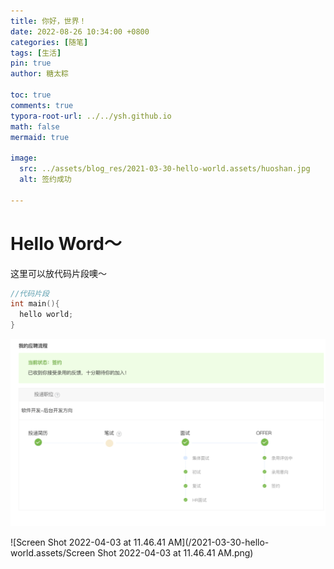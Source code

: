 ```yaml
---
title: 你好，世界！
date: 2022-08-26 10:34:00 +0800
categories: [随笔]
tags: [生活]
pin: true
author: 糖太粽

toc: true
comments: true
typora-root-url: ../../ysh.github.io
math: false
mermaid: true

image:
  src: ../assets/blog_res/2021-03-30-hello-world.assets/huoshan.jpg 
  alt: 签约成功

---
```


# Hello Word～


这里可以放代码片段噢～
```c++
//代码片段
int main(){
  hello world;
}
```

![image-20220327184021601](/2021-03-30-hello-world.assets/image-20220327184021601.png)

![Screen Shot 2022-04-03 at 11.46.41 AM](/2021-03-30-hello-world.assets/Screen Shot 2022-04-03 at 11.46.41 AM.png)